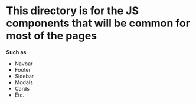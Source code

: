 # This directory is for the JS components that will be common for most of the pages
**Such as**
- Navbar
- Footer
- Sidebar
- Modals
- Cards
- Etc.
